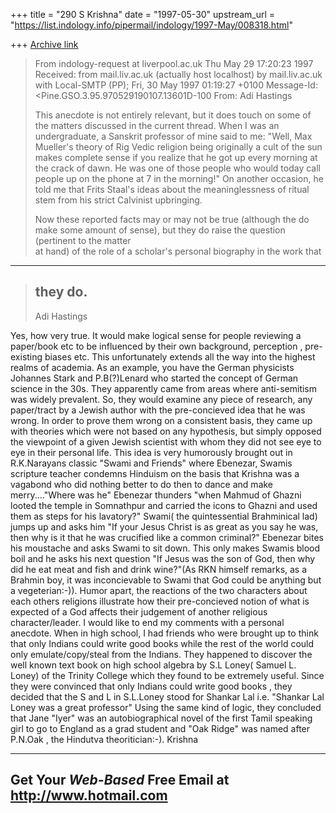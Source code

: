 +++
title = "290 S Krishna"
date = "1997-05-30"
upstream_url = "https://list.indology.info/pipermail/indology/1997-May/008318.html"

+++
[Archive link](https://list.indology.info/pipermail/indology/1997-May/008318.html)




>From indology-request at liverpool.ac.uk Thu May 29 17:20:23 1997
>Received: from mail.liv.ac.uk (actually host localhost) by mail.liv.ac.uk
>          with Local-SMTP (PP); Fri, 30 May 1997 01:19:27 +0100
>Message-Id: <Pine.GSO.3.95.970529190107.13601D-100
>From: Adi Hastings <amhastin at midway.uchicago.edu>
>
>This anecdote is not entirely relevant, but it does touch on some of
>the matters discussed in the current thread.
>  When I was an undergraduate, a Sanskrit professor of mine said to me:
>"Well, Max Mueller's theory of Rig Vedic religion being originally a cult
>of the sun makes complete sense if you realize that he got up every
>morning at the crack of dawn. He was one of those people who would today
>call people up on the phone at 7 in the morning!" On another occasion, he
>told me that Frits Staal's ideas about the meaninglessness of ritual stem
>from his strict Calvinist upbringing.
>
>Now these reported facts may or may not be true (although the do make some
>amount of sense), but they do raise the question (pertinent to the matter                           
>at hand) of the role of a scholar's personal biography in the work that                                
-------------------------------
>they do. 
> --------
>Adi Hastings


 Yes, how very true. It would make logical sense for people reviewing
a paper/book etc to be influenced by their own background, perception
, pre-existing biases etc. This unfortunately extends all the way into
the highest realms of academia. As an example, you have the German
physicists Johannes Stark and P.B(?)Lenard who started the concept
of German science in the 30s. They apparently came from areas where
anti-semitism was widely prevalent. So, they would examine any piece
of research, any paper/tract by a Jewish author with the pre-concieved
idea that he was wrong. In order to prove them wrong on a consistent
basis, they came up with theories which were not based on any hypothesis, but 
simply opposed the viewpoint of a given Jewish scientist with whom they did not 
see eye to eye in their personal
life. 
     This idea is very humorously brought out in R.K.Narayans classic
"Swami and Friends" where Ebenezar, Swamis scripture teacher condemns
Hinduism on the basis that Krishna was a vagabond who did nothing better to do 
then to dance and make merry...."Where was he" Ebenezar
thunders "when Mahmud of Ghazni looted the temple in Somnathpur and 
carried the icons to Ghazni and used them as steps for his lavatory?"
Swami( the quintessential Brahminical lad) jumps up and asks him
"If your Jesus Christ is as great as you say he was, then why is it
that he was crucified like a common criminal?" Ebenezar bites his moustache and 
asks Swami to sit down. This only makes Swamis blood
boil and he asks his next question "If Jesus was the son of God,
then why did he eat meat and fish and drink wine?"(As RKN himself
remarks, as a Brahmin boy, it was inconcievable to Swami that
God could be anything but a vegeterian:-)). Humor apart, the reactions
of the two characters about each others religions illustrate how 
their pre-concieved notion of what is expected of a God affects their
judgement of another religious character/leader.
        I would like to end my comments with a personal anecdote. 
When in high school, I had friends who were brought up to think
that only Indians could write good books while the rest of the
world could only emulate/copy/steal  from the Indians. They happened
to discover the well known text book on high school algebra by S.L
Loney( Samuel L. Loney) of the Trinity College which they found
to be extremely useful. Since they were convinced that only Indians
could write good books , they decided that the S and L in S.L.Loney
stood for Shankar Lal i.e. "Shankar Lal Loney was a great professor"
Using the same kind of logic, they concluded that Jane "Iyer" was an
autobiographical novel of the first Tamil speaking girl to go to
England as a grad student and "Oak Ridge" was named after P.N.Oak
, the Hindutva theoritician:-).
Krishna    


---------------------------------------------------------
Get Your *Web-Based* Free Email at http://www.hotmail.com
---------------------------------------------------------




